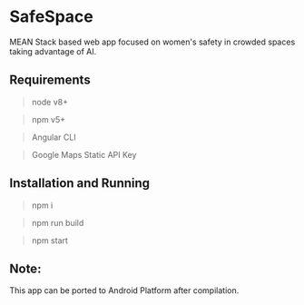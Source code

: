 # SafeSpace

MEAN Stack based web app focused on women's safety in crowded spaces taking advantage of AI.

## Requirements

> node v8+

> npm v5+

> Angular CLI

> Google Maps Static API Key

## Installation and Running

> npm i

> npm run build

> npm start

## Note:

This app can be ported to Android Platform after compilation.